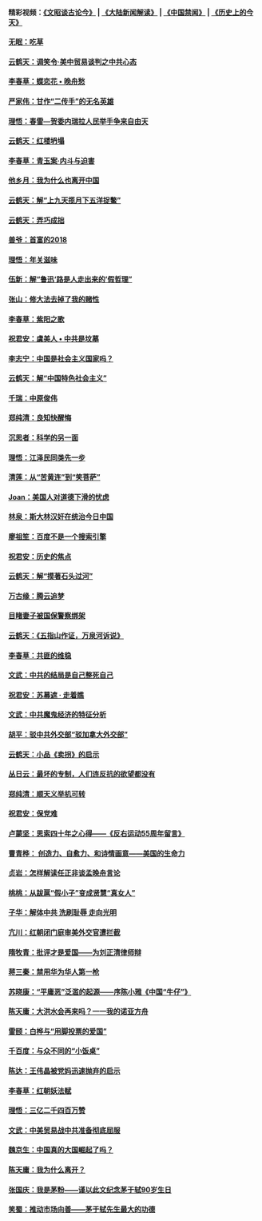 #### 精彩视频：[《文昭谈古论今》](https://github.com/gfw-breaker/wenzhao/blob/master/README.md?t=01282130) | [《大陆新闻解读》](https://github.com/gfw-breaker/ntdtv-comedy/blob/master/README.md?t=01282130) | [《中国禁闻》](https://github.com/gfw-breaker/ntdtv-news/blob/master/README.md?t=01282130) | [《历史上的今天》](https://github.com/gfw-breaker/today-in-history/blob/master/README.md?t=01282130) 

#### [无眠：吃草](../pages/nsc993/n11007940.md?t=01282130) 

#### [云鹤天：调笑令‧美中贸易谈判之中共心态](../pages/nsc993/n11007670.md?t=01282130) 

#### [李春草：蝶恋花  •  晚舟愁](../pages/nsc993/n11006605.md?t=01282130) 

#### [严家伟：甘作“二传手”的无名英雄](../pages/nsc993/n11005340.md?t=01282130) 

#### [理悟：春雷—贺委内瑞拉人民举手争来自由天](../pages/nsc993/n11005334.md?t=01282130) 

#### [云鹤天：红楼坍塌](../pages/nsc993/n11005318.md?t=01282130) 

#### [李春草：青玉案·内斗与迫害](../pages/nsc993/n11005306.md?t=01282130) 

#### [他乡月：我为什么也离开中国](../pages/nsc993/n11003553.md?t=01282130) 

#### [云鹤天：解“上九天揽月下五洋捉鳖”](../pages/nsc993/n11000750.md?t=01282130) 

#### [云鹤天：弄巧成拙](../pages/nsc993/n11000722.md?t=01282130) 

#### [兽爷：首富的2018](../pages/nsc993/n11000693.md?t=01282130) 

#### [理悟：年关滋味](../pages/nsc993/n10998847.md?t=01282130) 

#### [伍新：解“鲁迅‘路是人走出来的’假哲理”](../pages/nsc993/n10998777.md?t=01282130) 

#### [张山：修大法去掉了我的赌性](../pages/nsc993/n10997702.md?t=01282130) 

#### [李春草：紫阳之歌](../pages/nsc993/n10997679.md?t=01282130) 

#### [祝君安：虞美人 • 中共是坟墓](../pages/nsc993/n10996090.md?t=01282130) 

#### [李志宁：中国是社会主义国家吗？](../pages/nsc993/n10996097.md?t=01282130) 

#### [云鹤天：解“中国特色社会主义”](../pages/nsc993/n10996043.md?t=01282130) 

#### [千瑞：中原俊伟](../pages/nsc993/n10995401.md?t=01282130) 

#### [郑纯清：良知快醒悔](../pages/nsc993/n10995385.md?t=01282130) 

#### [沉思者：科学的另一面](../pages/nsc993/n10996074.md?t=01282130) 

#### [理悟：江泽民同类先一步](../pages/nsc993/n10995378.md?t=01282130) 

#### [清莲：从“苦黄连”到“笑菩萨”](../pages/nsc993/n10995466.md?t=01282130) 

#### [Joan：美国人对道德下滑的忧虑](../pages/nsc993/n10995424.md?t=01282130) 

#### [林泉：斯大林汉奸在统治今日中国](../pages/nsc993/n10995210.md?t=01282130) 

#### [廖祖笙：百度不是一个搜索引擎](../pages/nsc993/n10994961.md?t=01282130) 

#### [祝君安：历史的焦点](../pages/nsc993/n10994925.md?t=01282130) 

#### [云鹤天：解“摸著石头过河”](../pages/nsc993/n10993325.md?t=01282130) 

#### [万古缘：腾云追梦](../pages/nsc993/n10993120.md?t=01282130) 

#### [目睹妻子被国保警察绑架](../pages/nsc993/n10991525.md?t=01282130) 

#### [云鹤天：《五指山作证，万泉河诉说》](../pages/nsc993/n10991603.md?t=01282130) 

#### [李春草：共匪的维稳](../pages/nsc993/n10991348.md?t=01282130) 

#### [文武：中共的结局是自己整死自己](../pages/nsc993/n10989899.md?t=01282130) 

#### [祝君安：苏幕遮 · 走着瞧](../pages/nsc993/n10988901.md?t=01282130) 

#### [文武：中共魔鬼经济的特征分析](../pages/nsc993/n10987387.md?t=01282130) 

#### [胡平：驳中共外交部“驳加拿大外交部”](../pages/nsc993/n10987378.md?t=01282130) 

#### [云鹤天：小品《卖拐》的启示](../pages/nsc993/n10984392.md?t=01282130) 

#### [丛日云：最坏的专制，人们连反抗的欲望都没有](../pages/nsc993/n10984377.md?t=01282130) 

#### [郑纯清：顺天义举机可转](../pages/nsc993/n10984369.md?t=01282130) 

#### [祝君安：保党难](../pages/nsc993/n10984362.md?t=01282130) 

#### [卢蒙坚：思索四十年之心得——《反右运动55周年留言》](../pages/nsc993/n10984355.md?t=01282130) 

#### [曹青桦： 创造力、自愈力、和诗情画意——美国的生命力](../pages/nsc993/n10984216.md?t=01282130) 

#### [贞岩：怎样解读任正非谈孟晚舟言论](../pages/nsc993/n10984650.md?t=01282130) 

#### [桃桃：从跋扈“假小子”变成贤慧“真女人”](../pages/nsc993/n10984416.md?t=01282130) 

#### [子华：解体中共 洗刷耻辱 走向光明](../pages/nsc993/n10984019.md?t=01282130) 

#### [亢川：红朝闭门庭审美外交官遭拦截](../pages/nsc993/n10984050.md?t=01282130) 

#### [隋牧青：批评才是爱国——为刘正清律师辩](../pages/nsc993/n10983057.md?t=01282130) 

#### [蒋三秦：禁用华为华人第一枪](../pages/nsc993/n10982973.md?t=01282130) 

#### [苏晓康：“平庸恶”泛滥的起源——序陈小雅《中国“牛仔”》](../pages/nsc993/n10982008.md?t=01282130) 

#### [陈天庸：大洪水会再来吗？一一我的诺亚方舟](../pages/nsc993/n10981086.md?t=01282130) 

#### [雷颐：白桦与“用脚投票的爱国”](../pages/nsc993/n10981048.md?t=01282130) 

#### [千百度：与众不同的“小饭桌”](../pages/nsc993/n10978639.md?t=01282130) 

#### [陈达：王伟晶被党妈迅速抛弃的启示](../pages/nsc993/n10976450.md?t=01282130) 

#### [李春草：红朝妖法赋](../pages/nsc993/n10976387.md?t=01282130) 

#### [理悟：三亿二千四百万赞](../pages/nsc993/n10975966.md?t=01282130) 

#### [文武：中美贸易战中共准备彻底屈服](../pages/nsc993/n10974571.md?t=01282130) 

#### [魏京生：中国真的大国崛起了吗？](../pages/nsc993/n10974530.md?t=01282130) 

#### [陈天庸：我为什么离开？](../pages/nsc993/n10974493.md?t=01282130) 

#### [张国庆：我是茅粉——谨以此文纪念茅于轼90岁生日](../pages/nsc993/n10974477.md?t=01282130) 

#### [笑蜀：推动市场向善——茅于轼先生最大的功德](../pages/nsc993/n10974451.md?t=01282130) 

